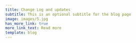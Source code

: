 ```yaml
---
title: Change Log and updates
subtitle: This is an optional subtitle for the blog page
image: images/5.jpg
has_more_link: true
more_link_text: Read more
template: blog
---
```

